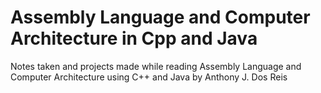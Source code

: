 # Assembly Language and Computer Architecture in Cpp and Java
 Notes taken and projects made while reading Assembly Language and Computer Architecture using C++ and Java by Anthony J. Dos Reis
